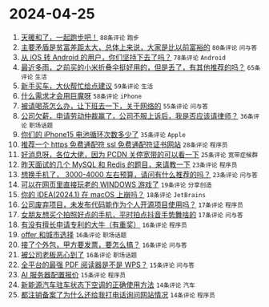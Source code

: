 # 2024-04-25

1. [天暖和了，一起跑步吧！](https://www.v2ex.com/t/1035447) `88条评论` `跑步`
1. [主要矛盾是贫富差距太大，总体上来说，大家是比以前富裕的](https://www.v2ex.com/t/1035471) `80条评论` `问与答`
1. [从 iOS 转 Android 的用户，你们坚持下去了吗？](https://www.v2ex.com/t/1035549) `78条评论` `Android`
1. [最近多雨，之前买的小米折叠伞挺好用的，但是丢了，有其他推荐的吗？](https://www.v2ex.com/t/1035452) `65条评论` `生活`
1. [新手买车，大伙帮忙给点建议](https://www.v2ex.com/t/1035522) `59条评论` `生活`
1. [什么需求才会用巨魔呀](https://www.v2ex.com/t/1035462) `58条评论` `iPhone`
1. [被请喝茶怎么办，让下班去一下，关于网络的](https://www.v2ex.com/t/1035541) `55条评论` `问与答`
1. [公司欠薪，申请劳动仲裁赢了，公司不服上诉后，我是否应该请律师？](https://www.v2ex.com/t/1035564) `36条评论` `职场话题`
1. [你们的 iPhone15 电池循环次数多少了](https://www.v2ex.com/t/1035508) `35条评论` `Apple`
1. [推荐一个 https 免费通配符 ssl 免费通配符证书网站](https://www.v2ex.com/t/1035451) `28条评论` `程序员`
1. [好消息呀，各位大佬，因为 PCDN 关停宽带的可以看一下](https://www.v2ex.com/t/1035512) `25条评论` `宽带症候群`
1. [昨天面试的几个 MySQL 和 Redis 的题目，来请教一下](https://www.v2ex.com/t/1035477) `23条评论` `程序员`
1. [想换手机了， 3000-4000 左右预算，请问有什么推荐的吗？](https://www.v2ex.com/t/1035473) `23条评论` `问与答`
1. [可以在网页里直接玩老的 WINDOWS 游戏了](https://www.v2ex.com/t/1035550) `19条评论` `分享创造`
1. [你的 IDEA(2024.1) 在 macOS 上崩吗？](https://www.v2ex.com/t/1035581) `18条评论` `JetBrains`
1. [公司废弃项目，未发布代码能作为个人开源项目使用吗？](https://www.v2ex.com/t/1035590) `17条评论` `程序员`
1. [女朋友想买个拍照好点的手机，平时拍点抖音手势舞啥的](https://www.v2ex.com/t/1035518) `17条评论` `问与答`
1. [有没有擅长申请专利的大牛（有重奖）](https://www.v2ex.com/t/1035575) `16条评论` `程序员`
1. [offer 和城市选择](https://www.v2ex.com/t/1035557) `16条评论` `职场话题`
1. [接了个外包，甲方要发票，要怎么搞？](https://www.v2ex.com/t/1035493) `16条评论` `问与答`
1. [被公司老板恶心到了](https://www.v2ex.com/t/1035450) `16条评论` `职场话题`
1. [全平台的最强 PDF 阅读器是不是 WPS？](https://www.v2ex.com/t/1035572) `15条评论` `问与答`
1. [AI 服务器配置报价](https://www.v2ex.com/t/1035456) `15条评论` `程序员`
1. [新能源汽车驻车状态下空调的正确使用方法](https://www.v2ex.com/t/1035548) `14条评论` `汽车`
1. [都注销备案了为什么还给我打电话询问网站情况](https://www.v2ex.com/t/1035469) `14条评论` `程序员`
